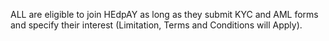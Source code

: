 ALL are eligible to join HEdpAY as long as they submit KYC and AML forms and specify their interest (Limitation, Terms and Conditions will Apply).